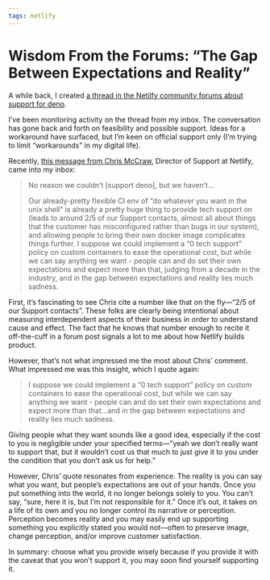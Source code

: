 ```yaml
---
tags: netlify
---
```


# Wisdom From the Forums: “The Gap Between Expectations and Reality”

A while back, I created [a thread in the Netilfy community forums about support for deno](https://community.netlify.com/t/support-for-deno-on-netlify/14172).

I’ve been monitoring activity on the thread from my inbox. The conversation has gone back and forth on feasibility and possible support. Ideas for a workaround have surfaced, but I’m keen on official support only (I’m trying to limit “workarounds” in my digital life).

Recently, [this message from Chris McCraw](https://community.netlify.com/t/support-for-deno-on-netlify/14172/17), Director of Support at Netlify, came into my inbox:

> No reason we couldn’t [support deno], but we haven’t...
>
> Our already-pretty flexible CI env of “do whatever you want in the unix shell” is already a pretty huge thing to provide tech support on (leads to around 2/5 of our Support contacts, almost all about things that the customer has misconfigured rather than bugs in our system), and allowing people to bring their own docker image complicates things further. I suppose we could implement a “0 tech support” policy on custom containers to ease the operational cost, but while we can say anything we want - people can and do set their own expectations and expect more than that, judging from a decade in the industry, and in the gap between expectations and reality lies much sadness.

First, it’s fascinating to see Chris cite a number like that on the fly—“2/5 of our Support contacts”. These folks are clearly being intentional about measuring interdependent aspects of their business in order to understand cause and effect. The fact that he knows that number enough to recite it off-the-cuff in a forum post signals a lot to me about how Netlify builds product.

However, that’s not what impressed me the most about Chris’ comment. What impressed me was this insight, which I quote again:

> I suppose we could implement a “0 tech support” policy on custom containers to ease the operational cost, but while we can say anything we want - people can and do set their own expectations and expect more than that...and in the gap between expectations and reality lies much sadness.

Giving people what they want sounds like a good idea, especially if the cost to you is negligible under your specified terms—”yeah we don’t really want to support that, but it wouldn’t cost us that much to just give it to you under the condition that you don’t ask us for help.”

However, Chris’ quote resonates from experience. The reality is you can say what you want, but people’s expectations are out of your hands. Once you put something into the world, it no longer belongs solely to you. You can’t say, “sure, here it is, but I’m not responsible for it.” Once it’s out, it takes on a life of its own and you no longer control its narrative or perception. Perception becomes reality and you may easily end up supporting something you explicitly stated you would not—often to preserve image, change perception, and/or improve customer satisfaction.

In summary: choose what you provide wisely because if you provide it with the caveat that you won’t support it, you may soon find yourself supporting it.